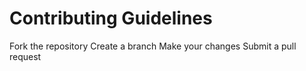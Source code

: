# Contributing Guidelines
Fork the repository
Create a branch
Make your changes
Submit a pull request
